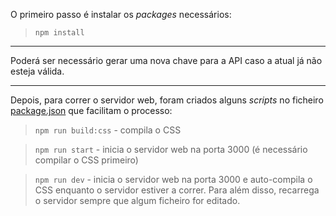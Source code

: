 O primeiro passo é instalar os *packages* necessários:

> `npm install`

---

Poderá ser necessário gerar uma nova chave para a API caso a atual já não esteja válida.

---

Depois, para correr o servidor web, foram criados alguns *scripts* no ficheiro [package.json](package.json) que facilitam o processo:

> `npm run build:css` - compila o CSS

> `npm run start` - inicia o servidor web na porta 3000 (é necessário compilar o CSS primeiro)

> `npm run dev` - inicia o servidor web na porta 3000 e auto-compila o CSS enquanto o servidor estiver a correr. Para além disso, recarrega o servidor sempre que algum ficheiro for editado.